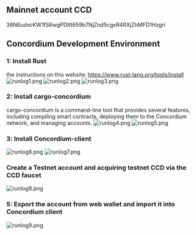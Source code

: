 ## Mainnet account CCD
38N6udxcKW1fS6wgPDXt659b7NjZnd5cgxR4RXjZhMFD1Hzgri
## Concordium Development Environment
### 1: Install Rust
the instructions on this website: https://www.rust-lang.org/tools/install
![runlog1.png](runlog1.png)
![runlog2.png](runlog2.png)
![runlog3.png](runlog3.png)
### 2: Install cargo-concordium
cargo-concordium is a command-line tool that provides several features, including compiling smart contracts, deploying them to the Concordium network, and managing accounts. 
![runlog4.png](runlog4.png)
![runlog5.png](runlog5.png)
### 3: Install Concordium-client
![runlog6.png](runlog6.png)
![runlog7.png](runlog7.png)
### Create a Testnet account and acquiring testnet CCD via the CCD faucet
![runlog8.png](runlog8.png)

### 5: Export the account from web wallet and import it into Concordium client
![runlog9.png](runlog9.png)

